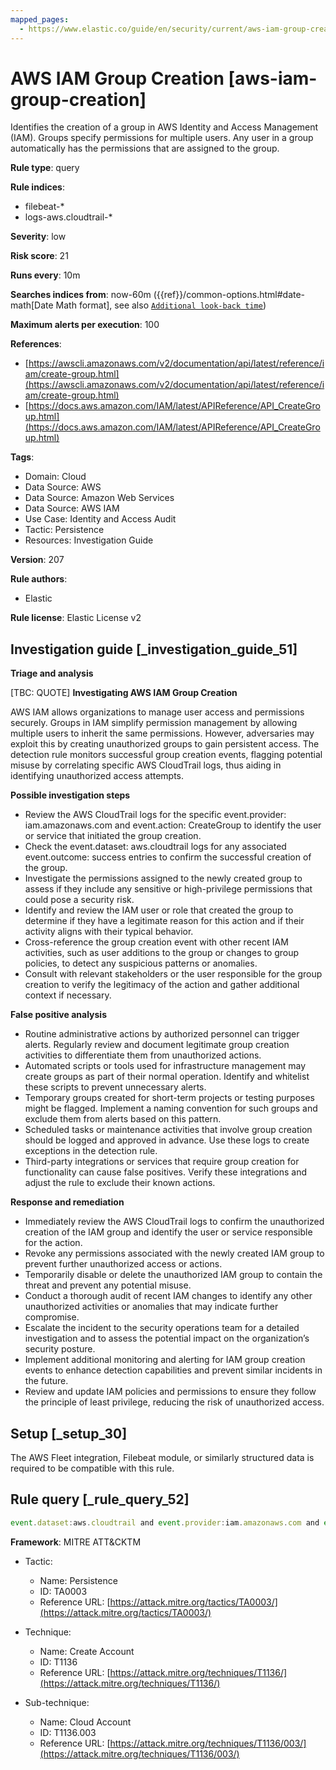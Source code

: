 ```yaml
---
mapped_pages:
  - https://www.elastic.co/guide/en/security/current/aws-iam-group-creation.html
---
```


# AWS IAM Group Creation [aws-iam-group-creation]

Identifies the creation of a group in AWS Identity and Access Management (IAM). Groups specify permissions for multiple users. Any user in a group automatically has the permissions that are assigned to the group.

**Rule type**: query

**Rule indices**:

* filebeat-*
* logs-aws.cloudtrail-*

**Severity**: low

**Risk score**: 21

**Runs every**: 10m

**Searches indices from**: now-60m ({{ref}}/common-options.html#date-math[Date Math format], see also [`Additional look-back time`](docs-content://solutions/security/detect-and-alert/create-detection-rule.md#rule-schedule))

**Maximum alerts per execution**: 100

**References**:

* [https://awscli.amazonaws.com/v2/documentation/api/latest/reference/iam/create-group.html](https://awscli.amazonaws.com/v2/documentation/api/latest/reference/iam/create-group.html)
* [https://docs.aws.amazon.com/IAM/latest/APIReference/API_CreateGroup.html](https://docs.aws.amazon.com/IAM/latest/APIReference/API_CreateGroup.html)

**Tags**:

* Domain: Cloud
* Data Source: AWS
* Data Source: Amazon Web Services
* Data Source: AWS IAM
* Use Case: Identity and Access Audit
* Tactic: Persistence
* Resources: Investigation Guide

**Version**: 207

**Rule authors**:

* Elastic

**Rule license**: Elastic License v2

## Investigation guide [_investigation_guide_51]

**Triage and analysis**

[TBC: QUOTE]
**Investigating AWS IAM Group Creation**

AWS IAM allows organizations to manage user access and permissions securely. Groups in IAM simplify permission management by allowing multiple users to inherit the same permissions. However, adversaries may exploit this by creating unauthorized groups to gain persistent access. The detection rule monitors successful group creation events, flagging potential misuse by correlating specific AWS CloudTrail logs, thus aiding in identifying unauthorized access attempts.

**Possible investigation steps**

* Review the AWS CloudTrail logs for the specific event.provider: iam.amazonaws.com and event.action: CreateGroup to identify the user or service that initiated the group creation.
* Check the event.dataset: aws.cloudtrail logs for any associated event.outcome: success entries to confirm the successful creation of the group.
* Investigate the permissions assigned to the newly created group to assess if they include any sensitive or high-privilege permissions that could pose a security risk.
* Identify and review the IAM user or role that created the group to determine if they have a legitimate reason for this action and if their activity aligns with their typical behavior.
* Cross-reference the group creation event with other recent IAM activities, such as user additions to the group or changes to group policies, to detect any suspicious patterns or anomalies.
* Consult with relevant stakeholders or the user responsible for the group creation to verify the legitimacy of the action and gather additional context if necessary.

**False positive analysis**

* Routine administrative actions by authorized personnel can trigger alerts. Regularly review and document legitimate group creation activities to differentiate them from unauthorized actions.
* Automated scripts or tools used for infrastructure management may create groups as part of their normal operation. Identify and whitelist these scripts to prevent unnecessary alerts.
* Temporary groups created for short-term projects or testing purposes might be flagged. Implement a naming convention for such groups and exclude them from alerts based on this pattern.
* Scheduled tasks or maintenance activities that involve group creation should be logged and approved in advance. Use these logs to create exceptions in the detection rule.
* Third-party integrations or services that require group creation for functionality can cause false positives. Verify these integrations and adjust the rule to exclude their known actions.

**Response and remediation**

* Immediately review the AWS CloudTrail logs to confirm the unauthorized creation of the IAM group and identify the user or service responsible for the action.
* Revoke any permissions associated with the newly created IAM group to prevent further unauthorized access or actions.
* Temporarily disable or delete the unauthorized IAM group to contain the threat and prevent any potential misuse.
* Conduct a thorough audit of recent IAM changes to identify any other unauthorized activities or anomalies that may indicate further compromise.
* Escalate the incident to the security operations team for a detailed investigation and to assess the potential impact on the organization’s security posture.
* Implement additional monitoring and alerting for IAM group creation events to enhance detection capabilities and prevent similar incidents in the future.
* Review and update IAM policies and permissions to ensure they follow the principle of least privilege, reducing the risk of unauthorized access.


## Setup [_setup_30]

The AWS Fleet integration, Filebeat module, or similarly structured data is required to be compatible with this rule.


## Rule query [_rule_query_52]

```js
event.dataset:aws.cloudtrail and event.provider:iam.amazonaws.com and event.action:CreateGroup and event.outcome:success
```

**Framework**: MITRE ATT&CKTM

* Tactic:

    * Name: Persistence
    * ID: TA0003
    * Reference URL: [https://attack.mitre.org/tactics/TA0003/](https://attack.mitre.org/tactics/TA0003/)

* Technique:

    * Name: Create Account
    * ID: T1136
    * Reference URL: [https://attack.mitre.org/techniques/T1136/](https://attack.mitre.org/techniques/T1136/)

* Sub-technique:

    * Name: Cloud Account
    * ID: T1136.003
    * Reference URL: [https://attack.mitre.org/techniques/T1136/003/](https://attack.mitre.org/techniques/T1136/003/)



